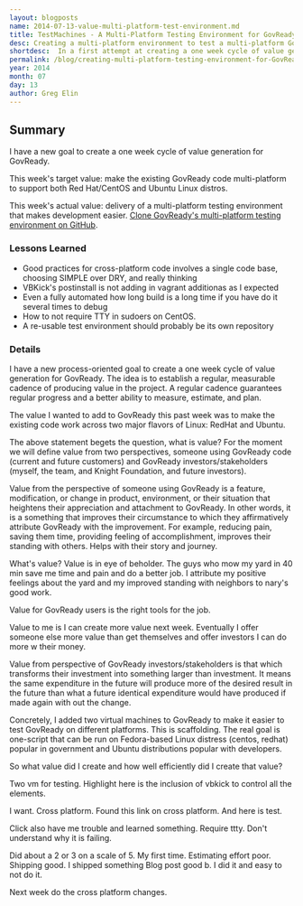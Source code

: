 ```yaml
---
layout: blogposts
name: 2014-07-13-value-multi-platform-test-environment.md
title: TestMachines - A Multi-Platform Testing Environment for GovReady
desc: Creating a multi-platform environment to test a multi-platform GovReady 
shortdesc:  In a first attempt at creating a one week cycle of value generation for GovReady, I set out to make the existing GovReady code cross-platform. How well did I do and what did I learn?
permalink: /blog/creating-multi-platform-testing-environment-for-GovReady
year: 2014
month: 07
day: 13
author: Greg Elin
---
```


## Summary
I have a new goal to create a one week cycle of value generation for GovReady. 

This week's target value: make the existing GovReady code multi-platform to support both Red Hat/CentOS and Ubuntu Linux distros. 

This week's actual value: delivery of a multi-platform testing environment that makes development easier. <a href="http://github.com/govready/testmachines">Clone GovReady's multi-platform testing environment on GitHub</a>.

### Lessons Learned
- Good practices for cross-platform code involves a single code base, choosing SIMPLE over DRY, and really thinking
- VBKick's postinstall is not adding in vagrant additionas as I expected
- Even a fully automated how long build is a long time if you have do it several times to debug
- How to not require TTY in sudoers on CentOS.
- A re-usable test environment should probably be its own repository

### Details

I have a new process-oriented goal to create a one week cycle of value generation for GovReady. The idea is to establish a regular, measurable cadence of producing value in the project. A regular cadence guarantees regular progress and a better ability to measure, estimate, and plan.

The value I wanted to add to GovReady this past week was to make the existing code work across two major flavors of Linux: RedHat and Ubuntu.






The above statement begets the question, what is value? For the moment we will define value from two perspectives, someone using GovReady code (current and future customers) and GovReady investors/stakeholders (myself, the team, and Knight Foundation, and future investors).

Value from the perspective of someone using GovReady is a feature, modification, or change in product, environment, or their situation that heightens their appreciation and attachment to GovReady. In other words, it is a something that improves their circumstance to which they affirmatively attribute GovReady with the improvement. For example, reducing pain, saving them time, providing feeling of accomplishment, improves their standing with others. Helps with their story and journey.

What's value? Value is in eye of beholder. The guys who mow my yard in 40 min save me time and pain and do a better job. I attribute my positive feelings about the yard and my improved standing with neighbors to nary's good work.

Value for GovReady users is the right tools for the job.

Value to me is I can create more value next week. Eventually I offer someone else more value than get themselves and offer investors I can do more w their money.

Value from perspective of GovReady investors/stakeholders is that which transforms their investment into something larger than investment. It means the same expenditure in the future will produce more of the desired result in the future than what a future identical expenditure would have produced if made again with out the change.

Concretely, I added two virtual machines to GovReady to make it easier to test GovReady on different platforms. This is scaffolding. The real goal is one-script that can be run on Fedora-based Linux distress (centos, redhat) popular in government and Ubuntu distributions popular with developers.


So what value did I create and how well efficiently did I create that value?

Two vm for testing.
Highlight here is the inclusion of vbkick to control all the elements.

I want. Cross platform. Found this link on cross platform. And here is test.

Click also have me trouble and learned something. Require ttty.
Don't understand why it is failing.

Did about a 2 or 3 on a scale of 5.  My first time.
Estimating effort poor.
Shipping good. I shipped something
Blog post good b. I did it and easy to not do it.


Next week do the cross platform changes.
